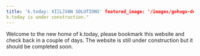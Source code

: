 ```yaml
---
title: 'k.today: XIΞLΞVAN SOLUTIONS' featured_image: '/images/gohugo-default-sample-hero-image.jpg' description: "
k.today is under construction."
---
```


Welcome to the new home of k.today, please bookmark this website and check back in a couple of days. The website is
still under construction but it should be completed soon.
